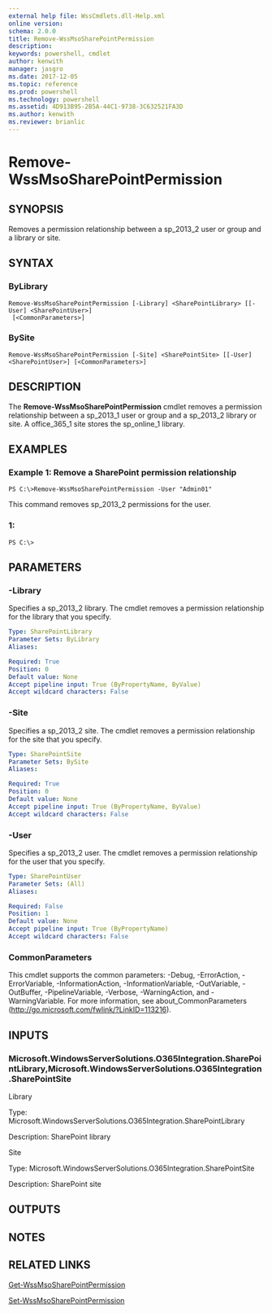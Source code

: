 ```yaml
---
external help file: WssCmdlets.dll-Help.xml
online version: 
schema: 2.0.0
title: Remove-WssMsoSharePointPermission
description: 
keywords: powershell, cmdlet
author: kenwith
manager: jasgro
ms.date: 2017-12-05
ms.topic: reference
ms.prod: powershell
ms.technology: powershell
ms.assetid: 4D913B95-2B5A-44C1-9738-3C632521FA3D
ms.author: kenwith
ms.reviewer: brianlic
---
```


# Remove-WssMsoSharePointPermission

## SYNOPSIS
Removes a permission relationship between a sp_2013_2 user or group and a library or site.

## SYNTAX

### ByLibrary
```
Remove-WssMsoSharePointPermission [-Library] <SharePointLibrary> [[-User] <SharePointUser>]
 [<CommonParameters>]
```

### BySite
```
Remove-WssMsoSharePointPermission [-Site] <SharePointSite> [[-User] <SharePointUser>] [<CommonParameters>]
```

## DESCRIPTION
The **Remove-WssMsoSharePointPermission** cmdlet removes a permission relationship between a sp_2013_1 user or group and a  sp_2013_2 library or site.
A office_365_1 site stores the  sp_online_1 library.

## EXAMPLES

### Example 1: Remove a SharePoint permission relationship
```
PS C:\>Remove-WssMsoSharePointPermission -User "Admin01"
```

This command removes sp_2013_2 permissions for the user.

### 1:
```
PS C:\>
```

## PARAMETERS

### -Library
Specifies a  sp_2013_2 library.
The cmdlet removes a permission relationship for the library that you specify.

```yaml
Type: SharePointLibrary
Parameter Sets: ByLibrary
Aliases: 

Required: True
Position: 0
Default value: None
Accept pipeline input: True (ByPropertyName, ByValue)
Accept wildcard characters: False
```

### -Site
Specifies a  sp_2013_2 site.
The cmdlet removes a permission relationship for the site that you specify.

```yaml
Type: SharePointSite
Parameter Sets: BySite
Aliases: 

Required: True
Position: 0
Default value: None
Accept pipeline input: True (ByPropertyName, ByValue)
Accept wildcard characters: False
```

### -User
Specifies a sp_2013_2 user.
The cmdlet removes a permission relationship for the user that you specify.

```yaml
Type: SharePointUser
Parameter Sets: (All)
Aliases: 

Required: False
Position: 1
Default value: None
Accept pipeline input: True (ByPropertyName)
Accept wildcard characters: False
```

### CommonParameters
This cmdlet supports the common parameters: -Debug, -ErrorAction, -ErrorVariable, -InformationAction, -InformationVariable, -OutVariable, -OutBuffer, -PipelineVariable, -Verbose, -WarningAction, and -WarningVariable. For more information, see about_CommonParameters (http://go.microsoft.com/fwlink/?LinkID=113216).

## INPUTS

### Microsoft.WindowsServerSolutions.O365Integration.SharePointLibrary,Microsoft.WindowsServerSolutions.O365Integration.SharePointSite
Library

Type: Microsoft.WindowsServerSolutions.O365Integration.SharePointLibrary

Description: SharePoint library

Site

Type: Microsoft.WindowsServerSolutions.O365Integration.SharePointSite

Description: SharePoint site

## OUTPUTS

## NOTES

## RELATED LINKS

[Get-WssMsoSharePointPermission](./Get-WssMsoSharePointPermission.md)

[Set-WssMsoSharePointPermission](./Set-WssMsoSharePointPermission.md)

